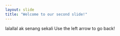 ```yaml
---
layout: slide
title: "Welcome to our second slide!"
---
```

lalallal ak senang sekali
Use the left arrow to go back!
